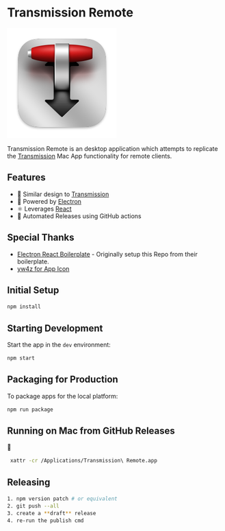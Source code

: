 # Transmission Remote

<img src="./assets/icon.png">

Transmission Remote is an desktop application which attempts to replicate the [Transmission](https://transmissionbt.com/) Mac App functionality for remote clients.

## Features

- 🎨 Similar design to [Transmission](https://transmissionbt.com/)
- 🪫 Powered by [Electron](https://www.electronjs.org/)
- ⚛ Leverages [React](https://reactjs.org/)
- 🎹 Automated Releases using GitHub actions

## Special Thanks

- [Electron React Boilerplate](https://github.com/electron-react-boilerplate/electron-react-boilerplate) - Originally setup this Repo from their boilerplate.
- [yw4z for App Icon](https://dribbble.com/shots/13960981-Transmission-Big-Sur-Style-App-Icon)

## Initial Setup

```bash
npm install
```

## Starting Development

Start the app in the `dev` environment:

```bash
npm start
```

## Packaging for Production

To package apps for the local platform:

```bash
npm run package
```

## Running on Mac from GitHub Releases

🤮

```bash
 xattr -cr /Applications/Transmission\ Remote.app
```

## Releasing

```bash
1. npm version patch # or equivalent
2. git push --all
3. create a **draft** release
4. re-run the publish cmd
```
